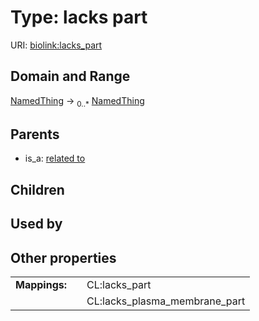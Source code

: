 
# Type: lacks part




URI: [biolink:lacks_part](https://w3id.org/biolink/vocab/lacks_part)


## Domain and Range

[NamedThing](NamedThing.md) ->  <sub>0..*</sub> [NamedThing](NamedThing.md)

## Parents

 *  is_a: [related to](related_to.md)

## Children


## Used by


## Other properties

|  |  |  |
| --- | --- | --- |
| **Mappings:** | | CL:lacks_part |
|  | | CL:lacks_plasma_membrane_part |

